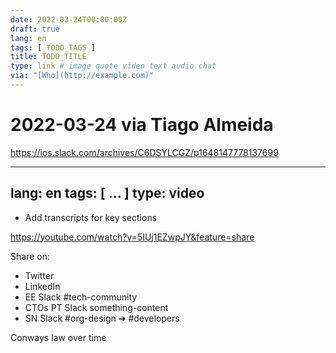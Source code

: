 ```yaml
---
date: 2022-03-24T00:00:00Z
draft: true
lang: en
tags: [ TODO_TAGS ]
title: TODO_TITLE
type: link # image quote video text audio chat
via: "[Who](http://example.com)"
---
```

# 2022-03-24 via Tiago Almeida


https://ios.slack.com/archives/C6DSYLCGZ/p1648147778137699


---
lang: en
tags: [ ... ]
type: video
---



-   Add transcripts for key sections

<https://youtube.com/watch?v=5IUj1EZwpJY&feature=share>



Share on:

-   Twitter
-   LinkedIn
-   EE Slack #tech-community
-   CTOs PT Slack something-content
-   SN Slack #org-design ➔ #developers





Conways law over time

